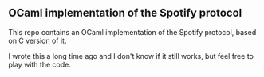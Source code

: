 OCaml implementation of the Spotify protocol
--------------------------------------------

This repo contains an OCaml implementation of the Spotify protocol,
based on C version of it.

I wrote this a long time ago and I don't know if it still works, but
feel free to play with the code.
